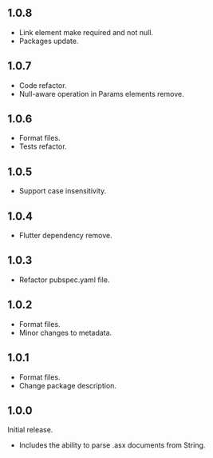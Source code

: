 ## 1.0.8

- Link element make required and not null.
- Packages update.

## 1.0.7

- Code refactor.
- Null-aware operation in Params elements remove.

## 1.0.6

- Format files.
- Tests refactor.

## 1.0.5

- Support case insensitivity.

## 1.0.4

- Flutter dependency remove.

## 1.0.3

- Refactor pubspec.yaml file.

## 1.0.2

- Format files.
- Minor changes to metadata.

## 1.0.1

- Format files.
- Change package description.

## 1.0.0

Initial release.

- Includes the ability to parse .asx documents from String.

